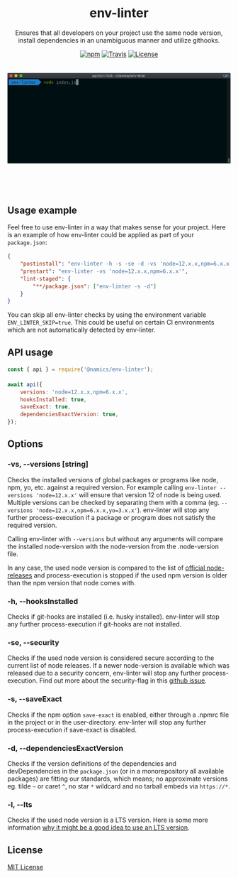 <div align="center">
    <h1>env-linter</h1>
    <p>Ensures that all developers on your project use the same node version, install dependencies in an unambiguous manner and utilize githooks.</p>

[![npm](https://img.shields.io/npm/v/@namics/env-linter.svg)](https://www.npmjs.com/package/@namics/env-linter)
[![Travis](https://api.travis-ci.org/namics/env-linter.svg?branch=master)](https://travis-ci.org/namics/env-linter)
[![License](https://img.shields.io/badge/license-MIT-green.svg)](http://opensource.org/licenses/MIT)

</div>

<div style="max-width:640px;margin:0 auto;padding:20px 0 60px 0;">
    <img src="./env-linter.gif" alt="env-linter screencast">
</div>

## Usage example

Feel free to use env-linter in a way that makes sense for your project. Here is an example of how env-linter could be applied as part of your `package.json`:

```json
{
	"postinstall": "env-linter -h -s -se -d -vs 'node=12.x.x,npm=6.x.x'",
	"prestart": "env-linter -vs 'node=12.x.x,npm=6.x.x'",
	"lint-staged": {
		"**/package.json": ["env-linter -s -d"]
	}
}
```

You can skip all env-linter checks by using the environment variable `ENV_LINTER_SKIP=true`. This could be useful on certain CI environments which are not automatically detected by env-linter.

## API usage

```js
const { api } = require('@namics/env-linter');

await api({
	versions: 'node=12.x.x,npm=6.x.x',
	hooksInstalled: true,
	saveExact: true,
	dependenciesExactVersion: true,
});
```

## Options

### -vs, --versions [string]

Checks the installed versions of global packages or programs like node, npm, yo, etc. against a required version.
For example calling `env-linter --versions 'node=12.x.x'` will ensure that version 12 of node is being used. Multiple versions can be checked by separating them with a comma (eg. `--versions 'node=12.x.x,npm=6.x.x,yo=3.x.x'`).
env-linter will stop any further process-execution if a package or program does not satisfy the required version.

Calling env-linter with `--versions` but without any arguments will compare the installed node-version with the node-version from the .node-version file.

In any case, the used node version is compared to the list of [official node-releases](https://nodejs.org/dist/index.json) and process-execution is stopped if the used npm version is older than the npm version that node comes with.

### -h, --hooksInstalled

Checks if git-hooks are installed (i.e. husky installed). env-linter will stop any further process-execution if git-hooks are not installed.

### -se, --security

Checks if the used node version is considered secure according to the current list of node releases. If a newer node-version is available which was released due to a security concern, env-linter will stop any further process-execution. Find out more about the security-flag in this [github issue](https://github.com/nodejs/Release/issues/437).

### -s, --saveExact

Checks if the npm option `save-exact` is enabled, either through a .npmrc file in the project or in the user-directory. env-linter will stop any further process-execution if save-exact is disabled.

### -d, --dependenciesExactVersion

Checks if the version definitions of the dependencies and devDependencies in the `package.json` (or in a monorepository all available packages) are fitting our standards, which means; no approximate versions eg. tilde `~` or caret `^`, no star `*` wildcard and no tarball embeds via `https://*`.

### -l, --lts

Checks if the used node version is a LTS version. Here is some more information [why it might be a good idea to use an LTS version](https://nodejs.org/en/about/releases/).

## License

[MIT License](./LICENSE)
